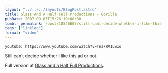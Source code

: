 ```yaml
---
layout: "../../../layouts/BlogPost.astro"
title: Glass And A Half Full Productions - Gorilla
pubDate: 2007-09-03T15:26:19+00:00
tumblr_permalink: /post/10546607/still-cant-decide-whether-i-like-this-ad-or
tags: ["linklog"]
format: "video"
---
```


`youtube: https://www.youtube.com/watch?v=TnzFRV1LwIo`

Still can&rsquo;t decide whether I like this ad or not.

Full version at [Glass and a Half Full Productions][1].

[1]: http://www.glassandahalffull.com/

